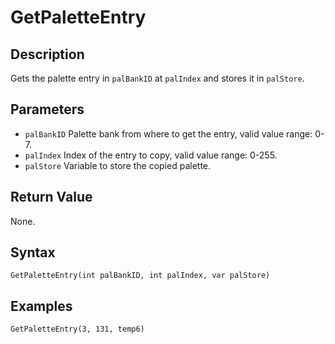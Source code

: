 # GetPaletteEntry

## Description
Gets the palette entry in `palBankID` at `palIndex` and stores it in `palStore`.

## Parameters
- `palBankID`
Palette bank from where to get the entry, valid value range: 0-7.
- `palIndex`
Index of the entry to copy, valid value range: 0-255.
- `palStore`
Variable to store the copied palette.

## Return Value
None.

## Syntax
```
GetPaletteEntry(int palBankID, int palIndex, var palStore)
```

## Examples
```
GetPaletteEntry(3, 131, temp6)
```